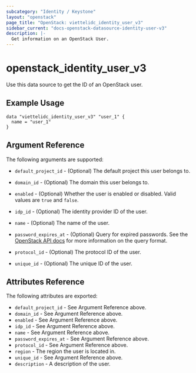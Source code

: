```yaml
---
subcategory: "Identity / Keystone"
layout: "openstack"
page_title: "OpenStack: viettelidc_identity_user_v3"
sidebar_current: "docs-openstack-datasource-identity-user-v3"
description: |-
  Get information on an OpenStack User.
---
```


# openstack\_identity\_user\_v3

Use this data source to get the ID of an OpenStack user.

## Example Usage

```hcl
data "viettelidc_identity_user_v3" "user_1" {
  name = "user_1"
}
```

## Argument Reference

The following arguments are supported:

* `default_project_id` - (Optional) The default project this user belongs to.

* `domain_id` - (Optional) The domain this user belongs to.

* `enabled` - (Optional) Whether the user is enabled or disabled. Valid
  values are `true` and `false`.

* `idp_id` - (Optional) The identity provider ID of the user.

* `name` - (Optional) The name of the user.

* `password_expires_at` - (Optional) Query for expired passwords. See the [OpenStack API docs](https://developer.openstack.org/api-ref/identity/v3/#list-users) for more information on the query format.

* `protocol_id` - (Optional) The protocol ID of the user.

* `unique_id` - (Optional) The unique ID of the user.

## Attributes Reference

The following attributes are exported:

* `default_project_id` - See Argument Reference above.
* `domain_id` - See Argument Reference above.
* `enabled` - See Argument Reference above.
* `idp_id` - See Argument Reference above.
* `name` - See Argument Reference above.
* `password_expires_at` - See Argument Reference above.
* `protocol_id` - See Argument Reference above.
* `region` - The region the user is located in.
* `unique_id` - See Argument Reference above.
* `description` - A description of the user.

